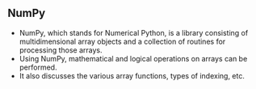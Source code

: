 ## 											NumPy

- NumPy, which stands for Numerical Python, is a library consisting of multidimensional array objects and a collection of routines for processing those arrays. 
- Using NumPy, mathematical and logical operations on arrays can be performed.
- It also discusses the various array functions, types of indexing, etc.